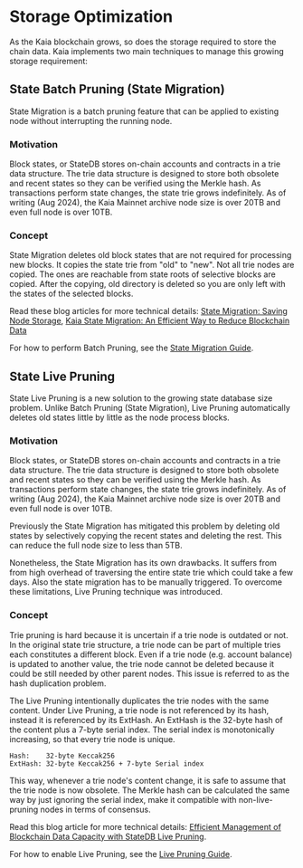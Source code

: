 # Storage Optimization

As the Kaia blockchain grows, so does the storage required to store the chain data. Kaia implements two main techniques to manage this growing storage requirement:

## State Batch Pruning (State Migration)

State Migration is a batch pruning feature that can be applied to existing node without interrupting the running node.

### Motivation

Block states, or StateDB stores on-chain accounts and contracts in a trie data structure. The trie data structure is designed to store both obsolete and recent states so they can be verified using the Merkle hash. As transactions perform state changes, the state trie grows indefinitely. As of writing (Aug 2024), the Kaia Mainnet archive node size is over 20TB and even full node is over 10TB.

### Concept

State Migration deletes old block states that are not required for processing new blocks. It copies the state trie from "old" to "new". Not all trie nodes are copied. The ones are reachable from state roots of selective blocks are copied. After the copying, old directory is deleted so you are only left with the states of the selected blocks.

Read these blog articles for more technical details:
[State Migration: Saving Node Storage](https://medium.com/klaytn/klaytn-v1-5-0-state-migration-saving-node-storage-1358d87e4a7a),
[Kaia State Migration: An Efficient Way to Reduce Blockchain Data](https://medium.com/klaytn/klaytn-state-migration-an-efficient-way-to-reduce-blockchain-data-6615a3b36523)

For how to perform Batch Pruning, see the [State Migration Guide](../../misc/operation/node-pruning.md#how-to-perform-batch-pruning).

## State Live Pruning

State Live Pruning is a new solution to the growing state database size problem. Unlike Batch Pruning (State Migration), Live Pruning automatically deletes old states little by little as the node process blocks.

### Motivation

Block states, or StateDB stores on-chain accounts and contracts in a trie data structure. The trie data structure is designed to store both obsolete and recent states so they can be verified using the Merkle hash. As transactions perform state changes, the state trie grows indefinitely. As of writing (Aug 2024), the Kaia Mainnet archive node size is over 20TB and even full node is over 10TB.

Previously the State Migration has mitigated this problem by deleting old states by selectively copying the recent states and deleting the rest. This can reduce the full node size to less than 5TB.

Nonetheless, the State Migration has its own drawbacks. It suffers from from high overhead of traversing the entire state trie which could take a few days. Also the state migration has to be manually triggered. To overcome these limitations, Live Pruning technique was introduced.

### Concept

Trie pruning is hard because it is uncertain if a trie node is outdated or not. In the original state trie structure, a trie node can be part of multiple tries each constitutes a different block. Even if a trie node (e.g. account balance) is updated to another value, the trie node cannot be deleted because it could be still needed by other parent nodes. This issue is referred to as the hash duplication problem.

The Live Pruning intentionally duplicates the trie nodes with the same content. Under Live Pruning, a trie node is not referenced by its hash, instead it is referenced by its ExtHash. An ExtHash is the 32-byte hash of the content plus a 7-byte serial index. The serial index is monotonically increasing, so that every trie node is unique.

```
Hash:    32-byte Keccak256
ExtHash: 32-byte Keccak256 + 7-byte Serial index
```

This way, whenever a trie node's content change, it is safe to assume that the trie node is now obsolete. The Merkle hash can be calculated the same way by just ignoring the serial index, make it compatible with non-live-pruning nodes in terms of consensus.

Read this blog article for more technical details: [Efficient Management of Blockchain Data Capacity with StateDB Live Pruning](https://medium.com/klaytn/strong-efficient-management-of-blockchain-data-capacity-with-statedb-live-pruning-strong-6aaa09b05f91).

For how to enable Live Pruning, see the [Live Pruning Guide](../../misc/operation/node-pruning.md#how-to-perform-live-pruning).